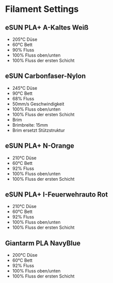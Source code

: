 # Filament Settings

## eSUN PLA+ A-Kaltes Weiß
- 205°C Düse
- 60°C Bett
- 90% Fluss
- 100% Fluss oben/unten
- 100% Fluss der ersten Schicht

## eSUN Carbonfaser-Nylon
- 245°C Düse
- 90°C Bett
- 68% Fluss
- 50mm/s Geschwindigkeit
- 100% Fluss oben/unten
- 100% Fluss der ersten Schicht
- Brim
- Brimbreite: 15mm
- Brim ersetzt Stützstruktur

## eSUN PLA+ N-Orange
- 210°C Düse
- 60°C Bett
- 92% Fluss
- 100% Fluss oben/unten
- 100% Fluss der ersten Schicht

## eSUN PLA+ I-Feuerwehrauto Rot
- 210°C Düse
- 60°C Bett
- 92% Fluss
- 100% Fluss oben/unten
- 100% Fluss der ersten Schicht

## Giantarm PLA NavyBlue
- 200°C Düse
- 60°C Bett
- 92% Fluss
- 100% Fluss oben/unten
- 100% Fluss der ersten Schicht
